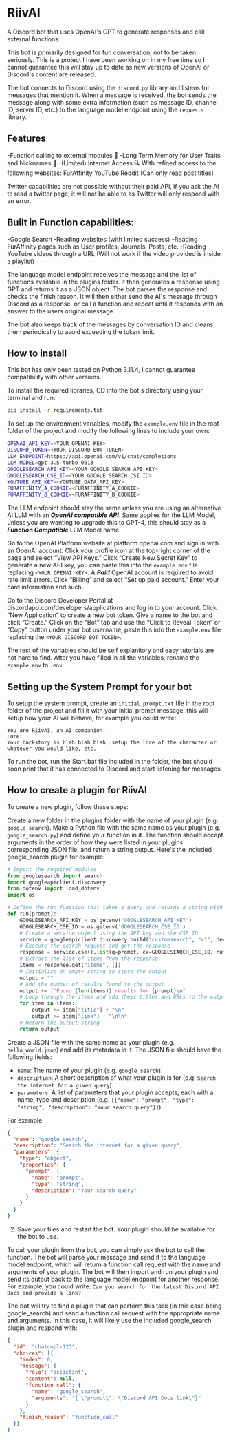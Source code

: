 # RiivAI
A Discord bot that uses OpenAI's GPT to generate responses and call external functions.

This bot is primarily designed for fun conversation, not to be taken seriously. This is a project I have been working on in my free time so I cannot guarantee this will stay up to date as new versions of OpenAI or Discord's content are released.

The bot connects to Discord using the `discord.py` library and listens for messages that mention it. When a message is received, the bot sends the message along with some extra information (such as message ID, channel ID, server ID, etc.) to the language model endpoint using the `requests` library.

## Features
-Function calling to external modules 📢
-Long Term Memory for User Traits and Nicknames 🧠
-(Limited) Internet Access 🔍
With refined access to the following websites:
FurAffinity
YouTube
Reddit (Can only read post titles)

Twitter capabilities are not possible without their paid API, if you ask the AI to read a twitter page, it will not be able to as Twitter will only respond with an error.

## Built in Function capabilities:
-Google Search
-Reading websites (with limited success)
-Reading FurAffinity pages such as User profiles, Journals, Posts, etc.
-Reading YouTube videos through a URL (Will not work if the video provided is inside a playlist)

The language model endpoint receives the message and the list of functions available in the plugins folder. It then generates a response using GPT and returns it as a JSON object. The bot parses the response and checks the finish reason. It will then either send the AI's message through Discord as a response, or call a function and repeat until it responds with an answer to the users original message.

The bot also keeps track of the messages by conversation ID and cleans them periodically to avoid exceeding the token limit.

## How to install

This bot has only been tested on Python 3.11.4, I cannot guarantee compatibility with other versions.

To install the required libraries, CD into the bot's directory using your terminal and run:
```bash
pip install -r requirements.txt
```

To set up the environment variables, modify the `example.env` file in the root folder of the project and modify the following lines to include your own:
```bash
OPENAI_API_KEY=<YOUR OPENAI KEY>
DISCORD_TOKEN=<YOUR DISCORD BOT TOKEN>
LLM_ENDPOINT=https://api.openai.com/v1/chat/completions
LLM_MODEL=gpt-3.5-turbo-0613
GOOGLESEARCH_API_KEY=<YOUR GOOGLE SEARCH API KEY>
GOOGLESEARCH_CSE_ID=<YOUR GOOGLE SEARCH CSI ID>
YOUTUBE_API_KEY=<YOUTUBE_DATA_API_KEY>
FURAFFINITY_A_COOKIE=<FURAFFINITY_A_COOKIE>
FURAFFINITY_B_COOKIE=<FURAFFINITY_B_COOKIE>
```
The LLM endpoint should stay the same unless you are using an alternative AI LLM with an ***OpenAI compatible API***.
Same applies for the LLM Model, unless you are wanting to upgrade this to GPT-4, this should stay as a ***Function Compatible*** LLM Model name.

Go to the OpenAI Platform website at platform.openai.com and sign in with an OpenAI account.
Click your profile icon at the top-right corner of the page and select “View API Keys.”
Click “Create New Secret Key” to generate a new API key, you can paste this into the `example.env` file replacing `<YOUR OPENAI KEY>`.
A ***Paid*** OpenAI account is required to avoid rate limit errors.
Click “Billing” and select “Set up paid account.”
Enter your card information and such.

Go to the Discord Developer Portal at discordapp.com/developers/applications and log in to your account.
Click “New Application” to create a new bot token.
Give a name to the bot and click “Create.”
Click on the “Bot” tab and use the “Click to Reveal Token” or “Copy” button under your bot username, paste this into the `example.env` file replacing the `<YOUR DISCORD BOT TOKEN>`.

The rest of the variables should be self explanitory and easy tutorials are not hard to find.
After you have filled in all the variables, rename the `example.env` to `.env`

## Setting up the System Prompt for your bot
To setup the system prompt, create an `initial_prompt.txt` file in the root folder of the project and fill it with your initial prompt message, this will setup how your AI will behave, for example you could write:
```
You are RiivAI, an AI companion.
Lore:
Your backstory is blah blah blah, setup the lore of the character or whatever you would like, etc.
```

To run the bot, run the Start.bat file included in the folder, the bot should soon print that it has connected to Discord and start listening for messages.

## How to create a plugin for RiivAI
To create a new plugin, follow these steps:

Create a new folder in the plugins folder with the name of your plugin (e.g. `google_search`).
Make a Python file with the same name as your plugin (e.g. `google_search.py`) and define your function in it. The function should accept arguments in the order of how they were listed in your plugins corresponding JSON file, and return a string output. Here's the included google_search plugin for example:
```python
# Import the required modules
from googlesearch import search
import googleapiclient.discovery
from dotenv import load_dotenv
import os

# Define the run function that takes a query and returns a string with the results
def run(prompt):
    GOOGLESEARCH_API_KEY = os.getenv('GOOGLESEARCH_API_KEY')
    GOOGLESEARCH_CSE_ID = os.getenv('GOOGLESEARCH_CSE_ID')
    # Create a service object using the API key and the CSE ID
    service = googleapiclient.discovery.build("customsearch", "v1", developerKey=GOOGLESEARCH_API_KEY)
    # Execute the search request and get the response
    response = service.cse().list(q=prompt, cx=GOOGLESEARCH_CSE_ID, num=5).execute()
    # Extract the list of items from the response
    items = response.get("items", [])
    # Initialize an empty string to store the output
    output = ""
    # Add the number of results found to the output
    output += f"Found {len(items)} results for {prompt}\n"
    # Loop through the items and add their titles and URLs to the output
    for item in items:
        output += item["title"] + "\n"
        output += item["link"] + "\n\n"
    # Return the output string
    return output
```

Create a JSON file with the same name as your plugin (e.g. `hello_world.json`) and add its metadata in it. The JSON file should have the following fields:
- `name`: The name of your plugin (e.g. `google_search`).
- `description`: A short description of what your plugin is for (e.g. `Search the internet for a given query`).
- `parameters`: A list of parameters that your plugin accepts, each with a name, type and description (e.g. `[{"name": "prompt", "type": "string", "description": "Your search query"}]`).

For example:
```json
{
  "name": "google_search",
  "description": "Search the internet for a given query",
  "parameters": {
    "type": "object",
    "properties": {
      "prompt": {
        "name": "prompt",
        "type": "string",
        "description": "Your search query"
      }
    }
  }
}
```

2. Save your files and restart the bot. Your plugin should be available for the bot to use.

To call your plugin from the bot, you can simply ask the bot to call the function.
The bot will parse your message and send it to the language model endpoint, which will return a function call request with the name and arguments of your plugin. The bot will then import and run your plugin and send its output back to the language model endpoint for another response. For example, you could write:
`Can you search for the latest Discord API Docs and provide a link?`

The bot will try to find a plugin that can perform this task (in this case being google_search) and send a function call request with the appropriate name and arguments. In this case, it will likely use the included google_search plugin and respond with:

```json
{
  "id": "chatcmpl-123",
  "choices": [{
    "index": 0,
    "message": {
      "role": "assistant",
      "content": null,
      "function_call": {
        "name": "google_search",
        "arguments": "{ \"prompt\": \"Discord API Docs link\"}"
      }
    },
    "finish_reason": "function_call"
  }]
}
```
